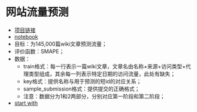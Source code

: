 # 网站流量预测

- [项目链接](https://www.kaggle.com/c/web-traffic-time-series-forecasting)
- [notebook](https://www.kaggle.com/holoong9291/web-traffic-time-series-forecasting)
- 目标：为145,000篇wiki文章预测流量；
- 评价函数：SMAPE；
- 数据：
    - train格式：每一行表示一篇wiki文章，文章名由名称+来源+访问类型+代理类型组成，其余每一列表示特定日期的访问流量，此处有缺失；
    - key格式：提供名称与用于预测的短id的对应关系；
    - sample_submission格式：提供提交的正确格式；
    - 注意：数据分为1和2两部分，分别对应第一阶段和第二阶段；
- [start with](https://www.kaggle.com/headsortails/wiki-traffic-forecast-exploration-wtf-eda)
